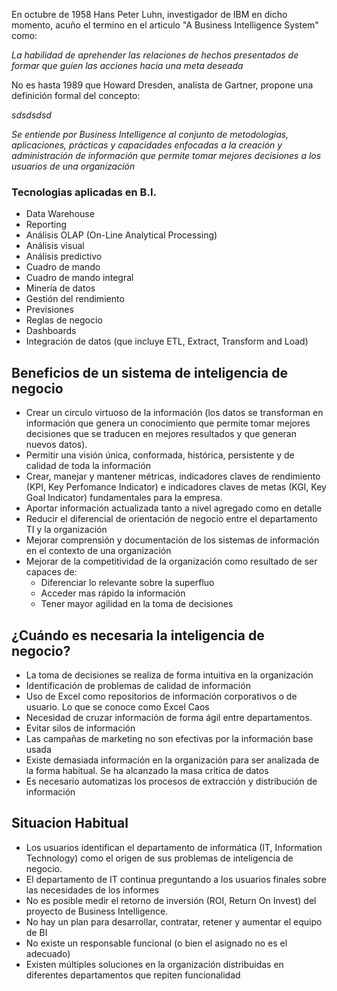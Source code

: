En octubre de 1958 Hans Peter Luhn, investigador de IBM en dicho momento, acuño el termino en el articulo "A Business Intelligence System" como:

_La habilidad de aprehender las relaciones de hechos presentados de formar que guíen las acciones hacia una meta deseada_

No es hasta 1989 que Howard Dresden, analista de Gartner, propone una definición formal del concepto:

_sdsdsdsd_

_Se entiende por Business Intelligence al conjunto de metodologías, aplicaciones, prácticas y capacidades enfocadas a la creación y administración de información que  permite tomar mejores decisiones a los usuarios de una organización_

### Tecnologias aplicadas en B.I.

- Data Warehouse
- Reporting
- Análisis OLAP (On-Line Analytical Processing)
- Análisis visual
- Análisis predictivo
- Cuadro de mando
- Cuadro de mando integral
- Minería de datos
- Gestión del rendimiento
- Previsiones
- Reglas de negocio
- Dashboards
- Integración de datos (que incluye ETL, Extract, Transform and Load)


## Beneficios de un sistema de inteligencia de negocio

- Crear un circulo virtuoso de la información (los datos se transforman en información que genera un conocimiento que permite tomar mejores decisiones que se traducen en mejores resultados y que generan nuevos datos).
- Permitir una visión única, conformada, histórica, persistente y de calidad de toda la información
- Crear, manejar y mantener métricas, indicadores claves de rendimiento (KPI, Key Perfomance Indicator) e indicadores claves de metas (KGI, Key Goal Indicator) fundamentales para la empresa.
- Aportar información actualizada tanto a nivel agregado como en detalle
- Reducir el diferencial de orientación de negocio entre el departamento TI y la organización
- Mejorar comprensión y documentación de los sistemas de información en el contexto de una organización
- Mejorar de la competitividad de la organización como resultado de ser capaces de:
	- Diferenciar lo relevante sobre la superfluo
	- Acceder mas rápido la información
	- Tener mayor agilidad en la toma de decisiones

## ¿Cuándo es necesaria la inteligencia de negocio?

- La toma de decisiones se realiza de forma intuitiva en la organización
- Identificación de problemas de calidad de información
- Uso de Excel como repositorios de información corporativos o de usuario. Lo que se conoce como Excel Caos
- Necesidad de cruzar información de forma ágil entre departamentos.
- Evitar silos de información
- Las campañas de marketing no son efectivas por la información base usada
- Existe demasiada información en la organización para ser analizada de la forma habitual. Se ha alcanzado la masa critica de datos
- Es necesario automatizas los procesos de extracción y distribución de información

## Situacion Habitual

- Los usuarios identifican el departamento de informática (IT, Information Technology) como el origen de sus problemas de inteligencia de negocio.
- El departamento de IT continua preguntando a los usuarios finales sobre las necesidades de los informes
- No es posible medir el retorno de inversión (ROI, Return On Invest) del proyecto de Business Intelligence.
- No hay un plan para desarrollar, contratar, retener y aumentar el equipo de BI
- No existe un responsable funcional (o bien el asignado no es el adecuado)
- Existen múltiples soluciones en la organización distribuidas en diferentes departamentos que repiten funcionalidad
